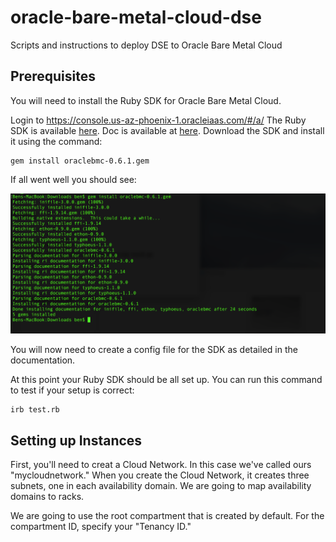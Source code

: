 # oracle-bare-metal-cloud-dse
Scripts and instructions to deploy DSE to Oracle Bare Metal Cloud

## Prerequisites

You will need to install the Ruby SDK for Oracle Bare Metal Cloud.

Login to https://console.us-az-phoenix-1.oracleiaas.com/#/a/  The Ruby SDK is available [here](https://docs.us-az-phoenix-1.oracleiaas.com/tools/ruby/latest/download/oraclebmc-0.6.1.gem).  Doc is available at [here](https://docs.us-az-phoenix-1.oracleiaas.com/tools/ruby/latest/frames.html).  Download the SDK and install it using the command:

    gem install oraclebmc-0.6.1.gem

If all went well you should see:

![](./img/geminstall.png)

You will now need to create a config file for the SDK as detailed in the documentation.

At this point your Ruby SDK should be all set up.  You can run this command to test if your setup is correct:

    irb test.rb

## Setting up Instances

First, you'll need to creat a Cloud Network.  In this case we've called ours "mycloudnetwork."  When you create the Cloud Network, it creates three subnets, one in each availability domain.  We are going to map availability domains to racks.

We are going to use the root compartment that is created by default.  For the compartment ID, specify your "Tenancy ID."

